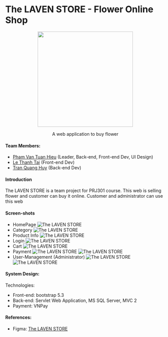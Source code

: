 # The LAVEN STORE - Flower Online Shop

<div align="center">
    <img style="width: 300px;" src="https://firebasestorage.googleapis.com/v0/b/thelavenstore-fe036.appspot.com/o/github%2FLaven.png?alt=media&token=549cf76c-cca9-4c03-8cc4-0706ed0ee1d9" />
    <p>A web application to buy flower</p>
</div>

#### Team Members:

- [Pham Van Tuan Hieu](https://github.com/lion3993vn) (Leader, Back-end, Front-end Dev, UI Design)
- [Le Thanh Tai](https://github.com/tai160903) (Front-end Dev)
- [Tran Quang Huy](https://github.com/w12Ardz) (Back-end Dev)

#### Introduction

The LAVEN STORE is a team project for PRJ301 course. This web is selling flower and customer can buy it online.
Customer and administrator can use this web

#### Screen-shots

- HomePage
![The LAVEN STORE](https://firebasestorage.googleapis.com/v0/b/thelavenstore-fe036.appspot.com/o/github%2FHome.png?alt=media&token=143a1523-eb5f-4081-b702-8db1ecf5541d)
- Category
![The LAVEN STORE](https://firebasestorage.googleapis.com/v0/b/thelavenstore-fe036.appspot.com/o/github%2FShop.png?alt=media&token=68244154-d044-4d1a-b023-4c7502b493ad)
- Product Info
![The LAVEN STORE](https://firebasestorage.googleapis.com/v0/b/thelavenstore-fe036.appspot.com/o/github%2FProfile-Main.png?alt=media&token=7f9a5c7c-9b9b-4a91-8260-8d30a9cace03)
- Login
![The LAVEN STORE](https://firebasestorage.googleapis.com/v0/b/thelavenstore-fe036.appspot.com/o/github%2FLogin.png?alt=media&token=cc6a5557-8f86-4aac-97de-5b71a76f4d5b)
- Cart
![The LAVEN STORE](https://firebasestorage.googleapis.com/v0/b/thelavenstore-fe036.appspot.com/o/github%2Fcart.png?alt=media&token=4d725a0e-8937-4322-ba35-e8a3e79f1ef9)
- Payment
![The LAVEN STORE](https://firebasestorage.googleapis.com/v0/b/thelavenstore-fe036.appspot.com/o/github%2FDesktop_-_1.png?alt=media&token=a768e45a-7bc8-4523-84b4-4fc3f3ac26e9)
![The LAVEN STORE](https://firebasestorage.googleapis.com/v0/b/thelavenstore-fe036.appspot.com/o/github%2FDesktop_-_2.png?alt=media&token=d6a6206e-33bc-4b33-8cd3-dfca5ff09bf3)
- User-Management (Administrator)
![The LAVEN STORE](https://firebasestorage.googleapis.com/v0/b/thelavenstore-fe036.appspot.com/o/github%2Fuser-management.png?alt=media&token=5bb5209c-51a1-4520-974f-e6cbb793a569)
![The LAVEN STORE](https://firebasestorage.googleapis.com/v0/b/thelavenstore-fe036.appspot.com/o/github%2Fuser-manager-modal.png?alt=media&token=4827331b-e170-4fc5-b368-8e41e378ed81)

#### System Design:

Technologies:
- Front-end: bootstrap 5.3
- Back-end: Servlet Web Application, MS SQL Server, MVC 2
- Payment: VNPay

#### References:
- Figma: [The LAVEN STORE](https://www.figma.com/file/VwOE5jngD07N00OydAgRC9/version-1.0?type=design&node-id=138%3A2&mode=design&t=kRl7sah9T2KRONWB-1)